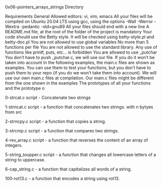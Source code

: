 0x06-pointers_arrays_strings Directory



Requirements
General
Allowed editors: vi, vim, emacs
All your files will be compiled on Ubuntu 20.04 LTS using gcc, using the options -Wall -Werror -Wextra -pedantic -std=gnu89
All your files should end with a new line
A README.md file, at the root of the folder of the project is mandatory
Your code should use the Betty style. It will be checked using betty-style.pl and betty-doc.pl
You are not allowed to use global variables
No more than 5 functions per file
You are not allowed to use the standard library. Any use of functions like printf, puts, etc… is forbidden
You are allowed to use _putchar
You don’t have to push _putchar.c, we will use our file. If you do it won’t be taken into account
In the following examples, the main.c files are shown as examples. You can use them to test your functions, but you don’t have to push them to your repo (if you do we won’t take them into account). We will use our own main.c files at compilation. Our main.c files might be different from the one shown in the examples
The prototypes of all your functions and the prototype o


0-strcat.c script - Concatenate two strings

1-strncat.c script - a function that concatenates two strings. with n bytyes from src

2-strncpy.c script -  a function that copies a string.

3-strcmp.c script - a function that compares two strings.

4-rev_array.c script - a function that reverses the content of an array of integers.

5-string_toupper.c script - a function that changes all lowercase letters of a string to uppercase.

6-cap_string.c - a function that capitalizes all words of a string.

100-rot13.c - a function that encodes a string using rot13.
